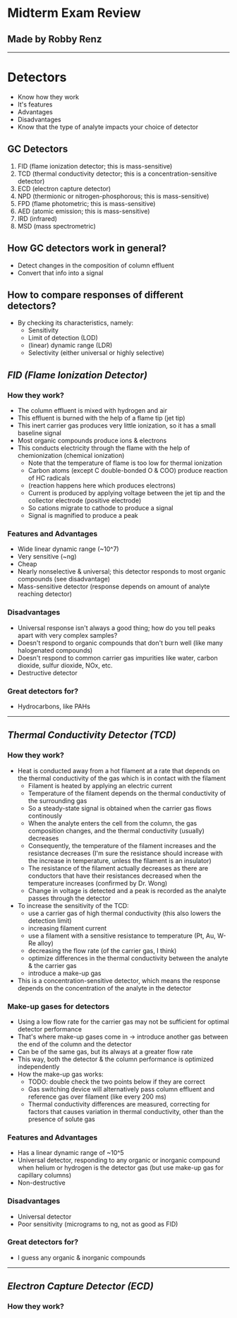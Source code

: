 # **Midterm Exam Review**
## Made by Robby Renz
--------------------------------------

# **Detectors**
- Know how they work
- It's features
- Advantages
- Disadvantages
- Know that the type of analyte impacts your choice of detector

## **GC Detectors**
1. FID (flame ionization detector; this is mass-sensitive)
2. TCD (thermal conductivity detector; this is a concentration-sensitive detector)
3. ECD (electron capture detector)
4. NPD (thermionic or nitrogen-phosphorous; this is mass-sensitive)
5. FPD (flame photometric; this is mass-sensitive)
6. AED (atomic emission; this is mass-sensitive)
7. IRD (infrared)
8. MSD (mass spectrometric)

## **How GC detectors work in general?**
- Detect changes in the composition of column effluent
- Convert that info into a signal

## **How to compare responses of different detectors?**
- By checking its characteristics, namely:
	- Sensitivity
	- Limit of detection (LOD)
	- (linear) dynamic range (LDR)
	- Selectivity (either universal or highly selective)

## ***FID (Flame Ionization Detector)***

### **How they work?**
- The column effluent is mixed with hydrogen and air
- This effluent is burned with the help of a flame tip (jet tip)
- This inert carrier gas produces very little ionization, so it has a small baseline signal
- Most organic compounds produce ions & electrons
- This conducts electricity through the flame with the help of chemionization (chemical ionization)
	- Note that the temperature of flame is too low for thermal ionization
	- Carbon atoms (except C double-bonded O & COO) produce reaction of HC radicals 
	- (reaction happens here which produces electrons)
	- Current is produced by applying voltage between the jet tip and the collector electrode (positive electrode)
	- So cations migrate to cathode to produce a signal
	- Signal is magnified to produce a peak


### **Features and Advantages**
- Wide linear dynamic range (~10^7)
- Very sensitive (~ng)
- Cheap
- Nearly nonselective & universal; this detector responds to most organic compounds (see disadvantage)
- Mass-sensitive detector (response depends on amount of analyte reaching detector)

### **Disadvantages**
- Universal response isn't always a good thing; how do you tell peaks apart with very complex samples?
- Doesn't respond to organic compounds that don't burn well (like many halogenated compounds)
- Doesn't respond to common carrier gas impurities like water, carbon dioxide, sulfur dioxide, NOx, etc.
- Destructive detector

### **Great detectors for?**
- Hydrocarbons, like PAHs

-----------------------------------------
## ***Thermal Conductivity Detector (TCD)***

### **How they work?**
- Heat is conducted away from a hot filament at a rate that depends on the thermal conductivity of the gas which is in contact with the filament
	- Filament is heated by applying an electric current
	- Temperature of the filament depends on the thermal conductivity of the surrounding gas
	- So a steady-state signal is obtained when the carrier gas flows continously
	- When the analyte enters the cell from the column, the gas composition changes, and the thermal conductivity (usually) decreases
	- Consequently, the temperature of the filament increases and the resistance decreases (I'm sure the resistance should increase with the increase in temperature, unless the filament is an insulator)
	- The resistance of the filament actually decreases as there are conductors that have their resistances decreased when the temperature increases (confirmed by Dr. Wong)
	- Change in voltage is detected and a peak is recorded as the analyte passes through the detector
- To increase the sensitivity of the TCD:
	- use a carrier gas of high thermal conductivity (this also lowers the detection limit)
	- increasing filament current
	- use a filament with a sensitive resistance to temperature (Pt, Au, W-Re alloy)
	- decreasing the flow rate (of the carrier gas, I think)
	- optimize differences in the thermal conductivity between the analyte & the carrier gas
	- introduce a make-up gas
- This is a concentration-sensitive detector, which means the response depends on the concentration of the analyte in the detector

### **Make-up gases for detectors**
- Using a low flow rate for the carrier gas may not be sufficient for optimal detector performance
- That's where make-up gases come in -> introduce another gas between the end of the column and the detector
- Can be of the same gas, but its always at a greater flow rate
- This way, both the detector & the column performance is optimized independently
- How the make-up gas works:
	- TODO: double check the two points below if they are correct
	- Gas switching device will alternatively pass column effluent and reference gas over filament (like every 200 ms)
	- Thermal conductivity differences are measured, correcting for factors that causes variation in thermal conductivity, other than the presence of solute gas

### **Features and Advantages**
- Has a linear dynamic range of ~10^5
- Universal detector, responding to any organic or inorganic compound when helium or hydrogen is the detector gas (but use make-up gas for capillary columns)
- Non-destructive

### **Disadvantages**
- Universal detector
- Poor sensitivity (micrograms to ng, not as good as FID)

### **Great detectors for?**
- I guess any organic & inorganic compounds

----------------------------------------------
## ***Electron Capture Detector (ECD)***

### **How they work?**

